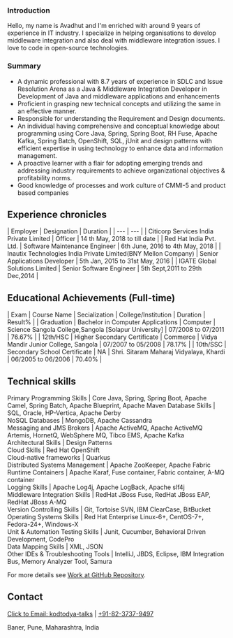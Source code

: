 ### Introduction

Hello, my name is Avadhut and I'm enriched with around 9 years of experience in IT industry. I specialize in helping organisations to develop middleware integration and also deal with middleware integration issues. I love to code in open-source technologies. 

### Summary

- A dynamic professional with 8.7 years of experience in SDLC and Issue Resolution Arena as a Java & Middleware Integration Developer in Development of Java and middleware
applications and enhancements
- Proficient in grasping new technical concepts and utilizing the same in an effective
manner.
- Responsible for understanding the Requirement and Design documents.
- An individual having comprehensive and conceptual knowledge about programming using Core Java, Spring, Spring Boot, RH Fuse, Apache Kafka, Spring Batch,
OpenShift, SQL, jUnit and design patterns with efficient expertise in using technology to enhance data and information management.
- A proactive learner with a flair for adopting emerging trends and addressing industry requirements to achieve organizational objectives & profitability norms.
- Good knowledge of processes and work culture of CMMI-5 and product based companies

## Experience chronicles

| Employer | Designation | Duration |
| --- | --- |
| Citicorp Services India Private Limited | Officer | 14 th May, 2018 to till date |
| Red Hat India Pvt. Ltd. | Software Maintenance Engineer | 6th June, 2016 to 4th May, 2018 |
| Inautix Technologies India Private Limited(BNY Mellon Company) | Senior Applications Developer | 5th Jan, 2015 to 31st May, 2016 |
| IGATE Global Solutions Limited | Senior Software Engineer | 5th Sept,2011 to 29th Dec,2014 |

## Educational Achievements (Full-time)

| Exam | Course Name | Secialization | College/Institution | Duration | Result% |
| Graduation | Bachelor in Computer Applications | Computer | Science Sangola College,Sangola [Solapur University] | 07/2008 to 07/2011 | 76.67% |
| 12th/HSC | Higher Secondary Certificate | Commerce | Vidya Mandir Junior College, Sangola | 07/2007 to 05/2008 | 78.17% |
| 10th/SSC | Secondary School Certificate | NA | Shri. Sitaram Maharaj Vidyalaya, Khardi | 06/2005 to 06/2006 | 70.40% |

## Technical skills

 Primary Programming Skills             | Core Java, Spring, Spring Boot, Apache Camel, Spring Batch, Apache Blueprint, Apache Maven 
 Database Skills                        | SQL, Oracle, HP-Vertica, Apache Derby                                                      
 NoSQL Databases                        | MongoDB, Apache Cassandra                                                                  
 Messaging and JMS Brokers              | Apache ActiveMQ, Apache ActiveMQ Artemis, HornetQ, WebSphere MQ, Tibco EMS, Apache Kafka   
 Architectural Skills                   | Design Patterns                                                                            
 Cloud Skills                           | Red Hat OpenShift                                                                          
 Cloud-native frameworks                | Quarkus                                                                                    
 Distributed Systems Management         | Apache ZooKeeper, Apache Fabric                                                            
 Runtime Containers                     | Apache Karaf, Fuse container, Fabric container, A-MQ container                             
 Logging Skills                         | Apache Log4j, Apache LogBack, Apache slf4j                                                 
 Middleware Integration Skills          | RedHat JBoss Fuse, RedHat JBoss EAP, RedHat JBoss A-MQ                                     
 Version Controlling Skills             | Git, Tortoise SVN, IBM ClearCase, BitBucket                                                
 Operating Systems Skills               | Red Hat Enterprise Linux-6+, CentOS-7+, Fedora-24+, Windows-X                              
 Unit & Automation Testing Skills       | Junit, Cucumber, Behavioral Driven Development, CodePro                                    
 Data Mapping Skills                    | XML, JSON                                                                                  
 Other IDEs &amp; Troubleshooting Tools | IntelliJ, JBDS, Eclipse, IBM Integration Bus, Memory Analyzer Tool, Samura                 

For more details see [Work at GitHub Repository](https://github.com/kodtodya/).

## Contact
[Click to Email: kodtodya-talks](mailto:kodtodya.talks@gmail.com) | [+91-82-3737-9497](tel:+91-82-3737-9497)

Baner, Pune, Maharashtra, India
